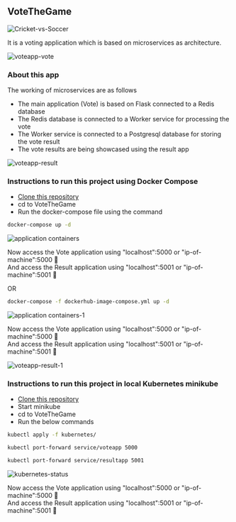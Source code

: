 ## VoteTheGame

![Cricket-vs-Soccer](https://user-images.githubusercontent.com/37767537/232277919-bd2644f9-422e-4be6-8ffc-c92155e33c95.jpg)

It is a voting application which is based on microservices as architecture.

![voteapp-vote](https://user-images.githubusercontent.com/37767537/232232535-f0495bca-4dde-4720-b1ae-345142040bbe.png)

### About this app

The working of microservices are as follows

- The main application (Vote) is based on Flask connected to a Redis database
- The Redis database is connected to a Worker service for processing the vote
- The Worker service is connected to a Postgresql database for storing the vote result
- The vote results are being showcased using the result app

![voteapp-result](https://user-images.githubusercontent.com/37767537/232237663-4927df8b-0ae6-4ee4-bb47-5ffe25a0ea31.png)

### Instructions to run this project using Docker Compose

- [Clone this repository](https://github.com/sumitNITS/VoteTheGame.git)
- cd to VoteTheGame
- Run the docker-compose file using the command 
```bash
docker-compose up -d
```

![application containers](https://user-images.githubusercontent.com/37767537/232276493-0e85b9d1-7a05-4399-9380-19d578f09cea.png)

Now access the Vote application using "localhost":5000 or "ip-of-machine":5000 🚀 </br>
And access the Result application using "localhost":5001 or "ip-of-machine":5001 🚀

OR

```bash
docker-compose -f dockerhub-image-compose.yml up -d
```

![application containers-1](https://user-images.githubusercontent.com/37767537/232276185-f725968d-705e-4b31-9dff-40e2f79d33d6.png)

Now access the Vote application using "localhost":5000 or "ip-of-machine":5000 🚀 </br>
And access the Result application using "localhost":5001 or "ip-of-machine":5001 🚀

![voteapp-result-1](https://user-images.githubusercontent.com/37767537/232276221-a5f77451-60c3-4e9f-8451-8a5cced43b24.png)

### Instructions to run this project in local Kubernetes minikube 

- [Clone this repository](https://github.com/sumitNITS/VoteTheGame.git)
- Start minikube 
- cd to VoteTheGame
- Run the below commands
```bash
kubectl apply -f kubernetes/
```
```bash
kubectl port-forward service/voteapp 5000
```
```bash
kubectl port-forward service/resultapp 5001
```

![kubernetes-status](https://user-images.githubusercontent.com/37767537/232277287-f2e29b5d-5f16-4fde-ae8c-08e6cb4fe174.png)


Now access the Vote application using "localhost":5000 or "ip-of-machine":5000 🚀 </br>
And access the Result application using "localhost":5001 or "ip-of-machine":5001 🚀